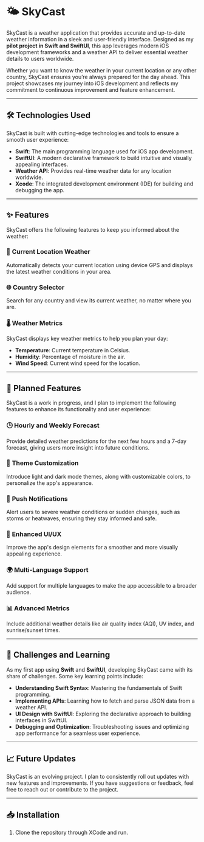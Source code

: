 # 🌤️ SkyCast

SkyCast is a weather application that provides accurate and up-to-date weather information in a sleek and user-friendly interface. Designed as my **pilot project in Swift and SwiftUI**, this app leverages modern iOS development frameworks and a weather API to deliver essential weather details to users worldwide.  

Whether you want to know the weather in your current location or any other country, SkyCast ensures you’re always prepared for the day ahead. This project showcases my journey into iOS development and reflects my commitment to continuous improvement and feature enhancement.

---

## 🛠️ Technologies Used  
SkyCast is built with cutting-edge technologies and tools to ensure a smooth user experience:  

- **Swift**: The main programming language used for iOS app development.  
- **SwiftUI**: A modern declarative framework to build intuitive and visually appealing interfaces.  
- **Weather API**: Provides real-time weather data for any location worldwide.  
- **Xcode**: The integrated development environment (IDE) for building and debugging the app.  

---

## ✨ Features  
SkyCast offers the following features to keep you informed about the weather:  

### 📍 **Current Location Weather**  
Automatically detects your current location using device GPS and displays the latest weather conditions in your area.  

### 🌐 **Country Selector**  
Search for any country and view its current weather, no matter where you are.  

### 🌡️ **Weather Metrics**  
SkyCast displays key weather metrics to help you plan your day:  
- **Temperature**: Current temperature in Celsius.  
- **Humidity**: Percentage of moisture in the air.  
- **Wind Speed**: Current wind speed for the location.  

---

## 🚀 Planned Features  
SkyCast is a work in progress, and I plan to implement the following features to enhance its functionality and user experience:  

### 🕒 **Hourly and Weekly Forecast**  
Provide detailed weather predictions for the next few hours and a 7-day forecast, giving users more insight into future conditions.  

### 🌙 **Theme Customization**  
Introduce light and dark mode themes, along with customizable colors, to personalize the app's appearance.  

### 🔔 **Push Notifications**  
Alert users to severe weather conditions or sudden changes, such as storms or heatwaves, ensuring they stay informed and safe.  

### 🎨 **Enhanced UI/UX**  
Improve the app's design elements for a smoother and more visually appealing experience.  

### 🌍 **Multi-Language Support**  
Add support for multiple languages to make the app accessible to a broader audience.  

### 📊 **Advanced Metrics**  
Include additional weather details like air quality index (AQI), UV index, and sunrise/sunset times.  

---

## 🔧 Challenges and Learning  
As my first app using **Swift** and **SwiftUI**, developing SkyCast came with its share of challenges. Some key learning points include:  
- **Understanding Swift Syntax**: Mastering the fundamentals of Swift programming.  
- **Implementing APIs**: Learning how to fetch and parse JSON data from a weather API.  
- **UI Design with SwiftUI**: Exploring the declarative approach to building interfaces in SwiftUI.  
- **Debugging and Optimization**: Troubleshooting issues and optimizing app performance for a seamless user experience.  

---

## 📈 Future Updates  
SkyCast is an evolving project. I plan to consistently roll out updates with new features and improvements. If you have suggestions or feedback, feel free to reach out or contribute to the project.

---

## 📥 Installation  
1. Clone the repository through XCode and run.
